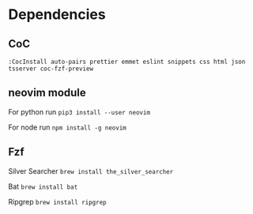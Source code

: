 # Dependencies

## CoC

`:CocInstall auto-pairs prettier emmet eslint snippets css html json tsserver coc-fzf-preview`

## neovim module
For python run 
`pip3 install --user neovim`

For node run
`npm install -g neovim`

## Fzf
Silver Searcher
`brew install the_silver_searcher`

Bat
`brew install bat`

Ripgrep
`brew install ripgrep`
